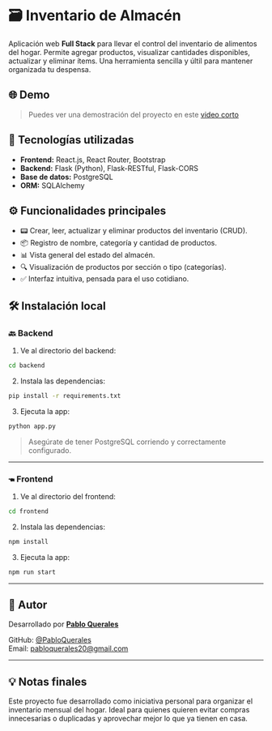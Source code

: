 # 🗃️ Inventario de Almacén

Aplicación web **Full Stack** para llevar el control del inventario de alimentos del hogar. Permite agregar productos, visualizar cantidades disponibles, actualizar y eliminar ítems. Una herramienta sencilla y últil para mantener organizada tu despensa.

## 🌐 Demo

> Puedes ver una demostración del proyecto en este [video corto](https://drive.google.com/file/d/1fwVAFXpa2vehEW6SLr7Ag3Zkcvjiwl2t/view?usp=drive_link)

## 🚀 Tecnologías utilizadas

- **Frontend:** React.js, React Router, Bootstrap
- **Backend:** Flask (Python), Flask-RESTful, Flask-CORS
- **Base de datos:** PostgreSQL
- **ORM:** SQLAlchemy

## ⚙️ Funcionalidades principales

- 📟 Crear, leer, actualizar y eliminar productos del inventario (CRUD).
- 📦 Registro de nombre, categoría y cantidad de productos.
- 📊 Vista general del estado del almacén.
- 🔍 Visualización de productos por sección o tipo (categorías).
- ✅ Interfaz intuitiva, pensada para el uso cotidiano.

## 🛠️ Instalación local

### 🔙 Backend

1. Ve al directorio del backend:

```bash
cd backend
```

2. Instala las dependencias:

```bash
pip install -r requirements.txt
```

3. Ejecuta la app:

```bash
python app.py
```

> Asegúrate de tener PostgreSQL corriendo y correctamente configurado.

---

### 🖜️ Frontend

1. Ve al directorio del frontend:

```bash
cd frontend
```

2. Instala las dependencias:

```bash
npm install
```

3. Ejecuta la app:

```bash
npm run start
```

---

## 📌 Autor

Desarrollado por [**Pablo Querales**](https://www.linkedin.com/in/pabloquerales)

GitHub: [@PabloQuerales](https://github.com/PabloQuerales)  
Email: [pabloquerales20@gmail.com](mailto:pabloquerales20@gmail.com)

---

## 💡 Notas finales

Este proyecto fue desarrollado como iniciativa personal para organizar el inventario mensual del hogar. Ideal para quienes quieren evitar compras innecesarias o duplicadas y aprovechar mejor lo que ya tienen en casa.
